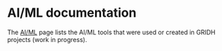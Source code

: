 # AI/ML documentation

The [AI/ML](/gridh-ai-ml/GRIDH_AI_ML.md) page lists the AI/ML tools that were used or created in GRIDH projects (work in progress). 